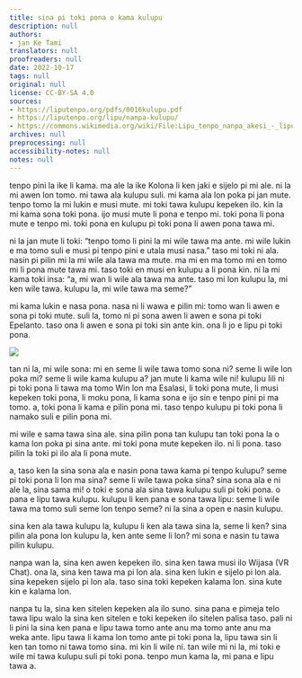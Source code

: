 ```yaml
---
title: sina pi toki pona o kama kulupu
description: null
authors:
- jan Ke Tami
translators: null
proofreaders: null
date: 2022-10-17
tags: null
original: null
license: CC-BY-SA 4.0
sources:
- https://liputenpo.org/pdfs/0016kulupu.pdf
- https://liputenpo.org/lipu/nanpa-kulupu/
- https://commons.wikimedia.org/wiki/File:Lipu_tenpo_nanpa_akesi_-_lipu.png
archives: null
preprocessing: null
accessibility-notes: null
notes: null
---
```


tenpo pini la ike li kama. ma ale la ike Kolona li ken jaki e sijelo pi mi ale. ni la mi awen lon tomo. mi tawa ala kulupu suli. mi kama ala lon poka pi jan mute. tenpo tomo la mi lukin e musi mute. mi toki tawa kulupu kepeken ilo. kin la mi kama sona toki pona. ijo musi mute li pona e tenpo mi. toki pona li pona mute e tenpo mi. toki pona en kulupu pi toki pona li awen pona tawa mi.

ni la jan mute li toki: “tenpo tomo li pini la mi wile tawa ma ante. mi wile lukin e ma tomo suli e musi pi tenpo pini e utala musi nasa.” taso mi toki ni ala. nasin pi pilin mi la mi wile ala tawa ma mute. ma mi en ma tomo mi en tomo mi li pona mute tawa mi. taso toki en musi en kulupu a li pona kin. ni la mi kama toki insa: “a, mi wan li wile ala tawa ma ante. taso mi lon kulupu la, mi ken wile tawa. kulupu la, mi wile tawa ma seme?”

mi kama lukin e nasa pona. nasa ni li wawa e pilin mi: tomo wan li awen e sona pi toki mute. suli la, tomo ni pi sona awen li awen e sona pi toki Epelanto. taso ona li awen e sona pi toki sin ante kin. ona li jo e lipu pi toki pona.

![](https://upload.wikimedia.org/wikipedia/commons/f/f9/Lipu_tenpo_nanpa_akesi_-_lipu.png)

tan ni la, mi wile sona: mi en seme li wile tawa tomo sona ni? seme li wile lon poka mi? seme li wile kama kulupu a? jan mute li kama wile ni! kulupu lili ni pi toki pona li tawa ma tomo Win lon ma Esalasi, li toki pona mute, li musi kepeken toki pona, li moku pona, li kama sona e ijo sin e tenpo pini pi ma tomo. a, toki pona li kama e pilin pona mi. taso tenpo kulupu pi toki pona li namako suli e pilin pona mi.

mi wile e sama tawa sina ale. sina pilin pona tan kulupu tan toki pona la o kama lon poka pi sina ante. mi toki pona mute kepeken ilo. ni li pona. taso pilin la toki pi ilo ala li pona mute.

a, taso ken la sina sona ala e nasin pona tawa kama pi tenpo kulupu? seme pi toki pona li lon ma sina? seme li wile tawa poka sina? sina sona ala e ni ale la, sina sama mi! o toki e sona ala sina tawa kulupu suli pi toki pona. o pana e lipu tawa kulupu. kulupu li ken pana e sona tawa lipu: seme li wile tawa ma tomo suli seme lon tenpo seme? ni la sina a open e nasin kulupu.

sina ken ala tawa kulupu la, kulupu li ken ala tawa sina la, seme li ken? sina pilin ala pona lon kulupu la, ken ante seme li lon? mi sona e nasin tu tawa pilin kulupu.

nanpa wan la, sina ken awen kepeken ilo. sina ken tawa musi ilo Wijasa (VR Chat). ona la, sina ken tawa ma pi lon ala. sina ken lukin e sijelo pi lon ala. sina kepeken sijelo pi lon ala. taso sina toki kepeken kalama lon. sina kute kin e kalama lon.

nanpa tu la, sina ken sitelen kepeken ala ilo suno. sina pana e pimeja telo tawa lipu walo la sina ken sitelen e toki kepeken ilo sitelen palisa taso. pali ni li pini la sina ken pana e lipu tawa tomo ante anu ma tomo ante anu ma weka ante. lipu tawa li kama lon tomo ante pi toki pona la, lipu tawa sin li ken tan tomo ni tawa tomo sina. mi kin li wile ni. tan wile mi ni la, mi toki e wile mi tawa kulupu suli pi toki pona. tenpo mun kama la, mi pana e lipu tawa a.